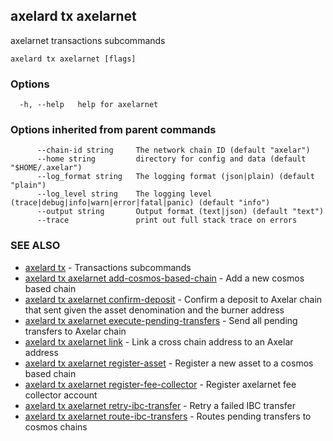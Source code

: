 ## axelard tx axelarnet

axelarnet transactions subcommands

```
axelard tx axelarnet [flags]
```

### Options

```
  -h, --help   help for axelarnet
```

### Options inherited from parent commands

```
      --chain-id string     The network chain ID (default "axelar")
      --home string         directory for config and data (default "$HOME/.axelar")
      --log_format string   The logging format (json|plain) (default "plain")
      --log_level string    The logging level (trace|debug|info|warn|error|fatal|panic) (default "info")
      --output string       Output format (text|json) (default "text")
      --trace               print out full stack trace on errors
```

### SEE ALSO

- [axelard tx](/cli-docs/v0_27_0/axelard_tx) - Transactions subcommands
- [axelard tx axelarnet add-cosmos-based-chain](/cli-docs/v0_27_0/axelard_tx_axelarnet_add-cosmos-based-chain) - Add a new cosmos based chain
- [axelard tx axelarnet confirm-deposit](/cli-docs/v0_27_0/axelard_tx_axelarnet_confirm-deposit) - Confirm a deposit to Axelar chain that sent given the asset denomination and the burner address
- [axelard tx axelarnet execute-pending-transfers](/cli-docs/v0_27_0/axelard_tx_axelarnet_execute-pending-transfers) - Send all pending transfers to Axelar chain
- [axelard tx axelarnet link](/cli-docs/v0_27_0/axelard_tx_axelarnet_link) - Link a cross chain address to an Axelar address
- [axelard tx axelarnet register-asset](/cli-docs/v0_27_0/axelard_tx_axelarnet_register-asset) - Register a new asset to a cosmos based chain
- [axelard tx axelarnet register-fee-collector](/cli-docs/v0_27_0/axelard_tx_axelarnet_register-fee-collector) - Register axelarnet fee collector account
- [axelard tx axelarnet retry-ibc-transfer](/cli-docs/v0_27_0/axelard_tx_axelarnet_retry-ibc-transfer) - Retry a failed IBC transfer
- [axelard tx axelarnet route-ibc-transfers](/cli-docs/v0_27_0/axelard_tx_axelarnet_route-ibc-transfers) - Routes pending transfers to cosmos chains
